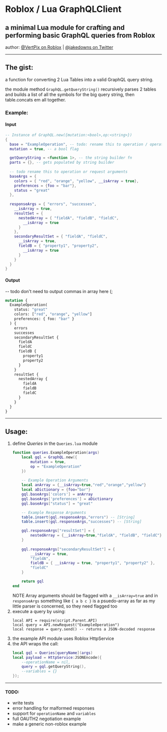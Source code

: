 # Roblox / Lua GraphQLClient
## a minimal Lua module for crafting and performing basic GraphQL queries from Roblox
author: [@VertPix on Roblox](https://www.roblox.com/users/414726123/profile) | [@jakedowns on Twitter](https://twitter.com/jakedowns)

---

## The gist: 
a function for converting 2 Lua Tables into a valid GraphQL query string.

the module method `GraphQL.getQueryString()` recursively parses 2 tables and builds a list of all the symbols for the big query string, then table.concats em all together.

### Example:
#### Input
```lua
-- Instance of GraphQL.new({mutation:<bool>,op:<string>})
{
  base = "ExampleOperation", -- todo: rename this to operation / operationName
  mutation = true, -- a bool flag

  getQueryString = <function 1>, -- the string builder fn
  parts = {}, -- gets populated by string builder
  
  -- todo rename this to operation or request arguments
  baseArgs = {
    colors = { "red", "orange", "yellow", __isArray = true},
    preferences = {foo = "bar"},
    status = "great"
  },  
  
  responseArgs = { "errors", "successes",
    __isArray = true,
    resultSet = {
      nestedArray = { "fieldA", "fieldB", "fieldC",
        __isArray = true
      }
    },
    secondaryResultSet = { "fieldA", "fieldC",
      __isArray = true,
      fieldB = { "property1", "property2",
        __isArray = true
      }
    }
  }
}
```
#### Output
-- todo don't need to output commas in array here (;
```graphql
mutation {
  ExampleOperation(
    status: "great"
    colors: ["red", "orange", "yellow"]
    preferences: { foo: "bar" }
  ) {
    errors
    successes
    secondaryResultSet {
      fieldA
      fieldC
      fieldB {
        property1
        property2
      }
    }
    resultSet {
      nestedArray {
        fieldA
        fieldB
        fieldC
      }
    }
  }
}
```

---

## Usage:
1. define *Queries* in the `Queries.lua` module
	```lua
	function queries.ExampleOperation(args)
		local gql = GraphQL.new({
			mutation = true,
			op = "ExampleOperation"
		})
		
		-- Example Operation Arguments
		local anArray = {__isArray=true,"red","orange","yellow"}
		local aDictionary = {foo="bar"}
		gql.baseArgs['colors'] = anArray
		gql.baseArgs['preferences'] = aDictionary
		gql.baseArgs["status"] = "great"

		-- Example Response Arguments
		table.insert(gql.responseArgs,"errors") -- [String]
		table.insert(gql.responseArgs,"successes") -- [String]

		gql.responseArgs["resultSet"] = {
			nestedArray = {__isArray=true,"fieldA", "fieldB", "fieldC"}
		}
		
		gql.responseArgs["secondaryResultSet"] = {
			__isArray = true,
			"fieldA",
			fieldB = { __isArray = true, "property1", "property2" },
			"fieldC" 
		}

		return gql
	end
	```
	NOTE Array arguments should be flagged with a `__isArray=true` and in `responseArgs` something like `{ a b c }` is a psuedo-array as far as my little parser is concerned, so they need flagged too
2. execute a query by using:
	```
	local API = require(script.Parent.API)
	local query = API.newRequest("ExampleOperation")
	local response = query.send() -- returns a JSON-decoded response
	```
3. the example API module uses Roblox HttpService
4. the API wraps the call:
	```lua
	local gql = Queries[queryName](args)
	local payload = HttpService:JSONEncode({
		--operationName = nil,
		query = gql.getQueryString(),
		--variables = {}
	});
	```

---

#### TODO:
- write tests
- error handling for malformed responses
- support for `operationName` and `variables`
- full OAUTH2 negotiation example
- make a generic non-roblox example

